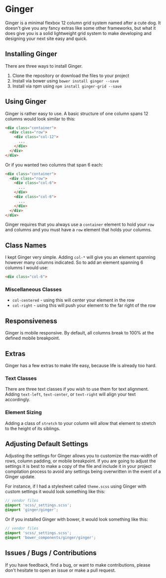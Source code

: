 # Ginger #
Ginger is a minimal flexbox 12 column grid system named after a cute dog. It doesn't give
you any fancy extras like some other frameworks, but what it does give you is a
solid lightweight grid system to make developing and designing your next site
easy and quick.

## Installing Ginger ##
There are three ways to install Ginger.
1.  Clone the repository or download the files to your project
2.  Install via bower using `bower install ginger --save`
3.  Install via npm using `npm install ginger-grid --save`

## Using Ginger ##
Ginger is rather easy to use. A basic structure of one column spans 12 columns
would look similar to this:
```html
<div class="container">
  <div class="row">
    <div class="col-12">
      ...
    </div>
  </div>
</div>
```
Or if you wanted two columns that span 6 each:
```html
<div class="container">
  <div class="row">
    <div class="col-6">
      ...
    </div>
    <div class="col-6">
      ...
    </div>
  </div>
</div>
```
Ginger requires that you always use a `container` element to hold your `row` and
columns and you must have a `row` element that holds your columns.

## Class Names ##
I kept Ginger very simple. Adding `col-*` will give you an element spanning
however many columns indicated. So to add an element spanning 6 columns I would
use:
```html
<div class="col-6">
```
### Miscellaneous Classes ###
* `col-centered` - using this will center your element in the row
* `col-right` - using this will push your element to the far right of the row

## Responsiveness ##
Ginger is mobile responsive. By default, all columns break to 100% at the defined
mobile breakpoint.

## Extras ##
Ginger has a few extras to make life easy, because life is already too hard.

### Text Classes ###
There are three text classes if you wish to use them for text alignment. Adding
`text-left`,  `text-center`, or `text-right` will align your text accordingly.

### Element Sizing ###
Adding a class of `stretch` to your column will allow that element to stretch
to the height of its siblings.

## Adjusting Default Settings ##
Adjusting the settings for Ginger allows you to customize the max-width of rows,
column padding, or mobile breakpoint. If you are going to adjust the settings it
is best to make a copy of the file and include it in your project compilation
process to avoid any settings being overwritten in the event of a Ginger update.

For instance, if I had a stylesheet called `theme.scss` using Ginger with custom
settings it would look something like this:
```scss
// vendor files
@import 'scss/_settings.scss';
@import 'ginger/ginger';
```
Or if you installed Ginger with bower, it would look something like this:
```scss
// vendor files
@import 'scss/_settings.scss';
@import 'bower_components/ginger/ginger';
```
## Issues / Bugs / Contributions ##
If you have feedback, find a bug, or want to make contributions, please don't
hesitate to open an issue or make a pull request.
